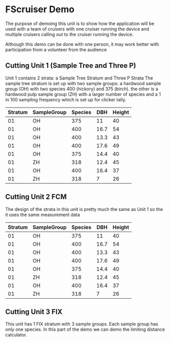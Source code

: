 # FScruiser Demo

The purpose of demoing this unit is to show how the application will be used with a team of cruisers with one cruiser running the device and multiple cruisers calling out to the cruiser running the device. 

Although this demo can be done with one person, it may work better with participation from a volunteer from the audience 

## Cutting Unit 1 (Sample Tree and Three P)

Unit 1 contains 2 strata: a Sample Tree Stratum and Three P Strata
The sample tree stratum is set up with two sample groups: a hardwood sample group (OH) with two species 400 (hickory) and 375 (birch). 
the other is a hardwood pulp sample group (ZH) with a larger number of species and a 1 in 100 sampling frequency which is set up for clicker tally. 



| Stratum   | SampleGroup   | Species   | DBH   | Height|
|---        |----           |----       |----   |----   |
|01         |OH             |375        |11     |40     |
|01         |OH             |400        |16.7   |54     |
|01         |OH             |400        |13.3   |43     |
|01         |OH             |400        |17.6   |49     |
|01         |OH             |375        |14.4   |40     |
|01         |ZH             |318        |12.4   |45     |
|01         |OH             |400        |16.4   |37     |
|01         |ZH             |318        |7      |26     |


## Cutting Unit 2 FCM 

The design of the strata in this unit is pretty much the same as Unit 1 so the it uses the same measurement data


| Stratum   | SampleGroup   | Species   | DBH   | Height|
|---        |----           |----       |----   |----   |
|01         |OH             |375        |11     |40     |
|01         |OH             |400        |16.7   |54     |
|01         |OH             |400        |13.3   |43     |
|01         |OH             |400        |17.6   |49     |
|01         |OH             |375        |14.4   |40     |
|01         |ZH             |318        |12.4   |45     |
|01         |OH             |400        |16.4   |37     |
|01         |ZH             |318        |7      |26     |


## Cutting Unit 3 FIX 

This unit has 1 FIX stratum with 3 sample groups. Each sample group has only one species. 
In this part of the demo we can demo the limiting distance calculator. 
